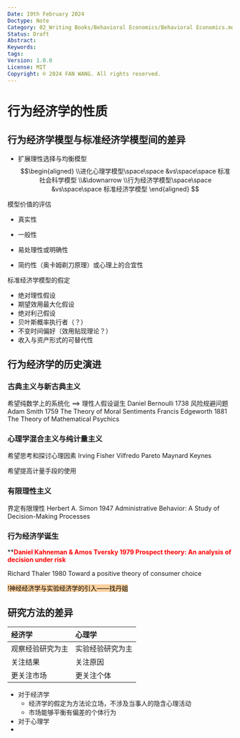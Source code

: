 ```yaml
---
Date: 19th February 2024
Doctype: Note
Category: 02_Writing Books/Behavioral Economics/Behavioral Economics.md
Status: Draft
Abstract: 
Keywords: 
tags: 
Version: 1.0.0
License: MIT
Copyright: © 2024 FAN WANG. All rights reserved.
---
```


# 行为经济学的性质
## 行为经济学模型与标准经济学模型间的差异
- 扩展理性选择与均衡模型
$$\begin{aligned}
\\进化心理学模型\space\space &vs\space\space 标准社会科学模型
\\&\downarrow
\\行为经济学模型\space\space &vs\space\space 标准经济学模型 
\end{aligned}
$$

模型价值的评估 
- 真实性
- 一般性

- 易处理性或明确性
- 简约性（奥卡姆剃刀原理）或心理上的合宜性

标准经济学模型的假定
- 绝对理性假设
- 期望效用最大化假设
- 绝对利己假设
- 贝叶斯概率执行者（？） 
- 不变时间偏好（效用贴现理论？）
- 收入与资产形式的可替代性

## 行为经济学的历史演进
### 古典主义与新古典主义 
希望纯数学上的系统化 $\implies$ 理性人假设诞生
Daniel Bernoulli 1738 风险规避问题
Adam Smith 1759 The Theory of Moral Sentiments
Francis Edgeworth 1881 The Theory of Mathematical Psychics
### 心理学混合主义与纯计量主义
希望思考和探讨心理因素
Irving Fisher
Vilfredo Pareto
Maynard Keynes

希望提高计量手段的使用
### 有限理性主义
界定有限理性
Herbert A. Simon 1947 Administrative Behavior: A Study of Decision-Making Processes
### 行为经济学诞生
**<span style="color: #ff0000; font-weight: bold;">Daniel Kahneman & Amos Tversky 1979 Prospect theory: An analysis of decision under risk</span>

Richard Thaler 1980 Toward a positive theory of  consumer choice

<mark style="background: #FFB86CA6;">!神经经济学与实验经济学的引入——找丹姐</mark>

## 研究方法的差异
| 经济学 | 心理学 |
| :--- | :--- |
| 观察经验研究为主 | 实验经验研究为主 |
| 关注结果 | 关注原因 |
| 更关注市场 | 更关注个体 |
- 对于经济学
	- 经济学的假定为方法论立场，不涉及当事人的隐含心理活动
	- 市场能够平衡有偏差的个体行为
- 对于心理学
- 